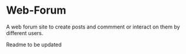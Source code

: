 # Web-Forum

A web forum site to create posts and commment or interact on them by different users.

Readme to be updated

